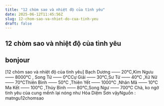 ```yaml
---
title: "12 chòm sao và nhiệt độ của tình yêu"
date: 2025-06-12T11:45:56Z
slug: 12-chom-sao-va-nhiet-do-cua-tinh-yeu
draft: false
---
```


## 12 chòm sao và nhiệt độ của tình yêu

## bonjour

[12 chòm sao và nhiệt độ của tình yêu]​ 
Bạch Dương —— 20℃,​Kim Ngưu —— 8000℃ , ​Song Tử —— 0℃​Cự Giải —— 30℃,​Sư Tử —— 40℃ ,​Xử Nữ —— 70℃​Thiên Bình —— 50℃ ,​Thiên Yết —— 1000℃ ,​Nhân Mã —— 10℃​Ma Kết —— 100℃ ,​Thủy Bình —— 80℃,​Song Ngư —— 700℃​ ​Chà, ko ngờ tình yêu của cung mềnh lại nóng như Hỏa Diệm Sơn vậy​Nguồn : matngu12chomsao ​